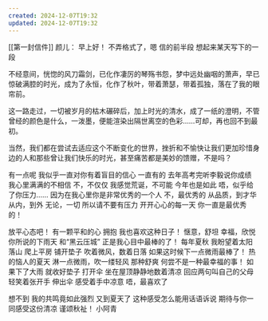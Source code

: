 ```yaml
---
created: 2024-12-07T19:32
updated: 2024-12-07T19:32
---
```

[[第一封信件]]
颜儿：
早上好！
不弄格式了，嗯
信的前半段
想起来某天写下的一段

不经意间，恍惚的风刀霜剑，已化作凄厉的琴殇书怨，梦中远处幽咽的萧声，早已惊破满腔的时光，成为了永恒，化作了秋叶，带着萧瑟，带着孤独，落在了我的眼帘前。

这一路走过，一切被岁月的枯木碾碎后，加上时光的清水，成了一纸的澄明，不管曾经的颜色是什么，一泼墨，便能渲染出隔世离空的色彩……可却，再也回不到最初。 

当然，我们都在尝试去适应这个不断变化的世界，挫折和不愉快让我们更加珍惜身边的人和那些曾让我们快乐的时光，甚至痛苦都是美妙的馈赠，不是吗？

有一点呢
我似乎一直对你有着盲目的信心
一直有的
去年高考完听李毅说你成绩
我心里满满的不相信
不，不仅仅
我感觉荒诞，不可能
今年也是如此
唔，似乎给了你压力……
因为在我心里你是非常优秀的一个人
不，最优秀的
从品质，到才华
从内，到外
无论，一切
所以请不要有压力
开开心心的每一天
你一直是最优秀的！

放平心态吧！
有一颗平和的心
拥抱
我也喜欢这种日子！
惬意，舒坦
幸福，欣悦
你所说的下雨天
和“黑云压城”
正是我心目中最棒的了！
每年夏秋
我盼望着太阳落山
爬上平房
铺开垫子
吹着微风，数着日落
如果这时候下一点微雨最棒了！
热的恼人的夏天
淋一点微雨，吹一缕轻风
那种舒爽
何尝不是一种最幸福的事！
如果下了大雨
就收好垫子
打开伞
坐在屋顶静静地数着清凉
回应两句叫自己的父母
轻笑着张开手
伸出伞
感受着手中凉意
唔，最喜欢了

想不到
我的共鸣竟如此强烈
又到夏天了
这种感受怎么能用话语诉说
期待与你一同感受这份清凉
谨颂秋祉！
小阿青